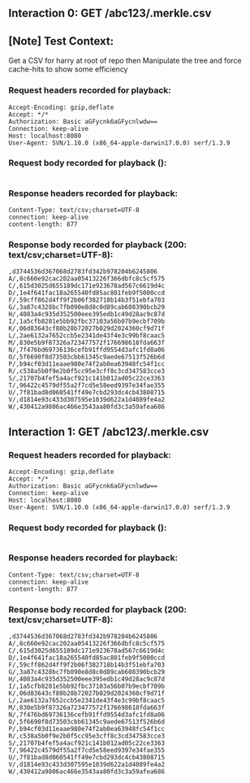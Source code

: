 ## Interaction 0: GET /abc123/.merkle.csv

## [Note] Test Context:

Get a CSV for harry at root of repo then
Manipulate the tree and force cache-hits to show some efficiency

### Request headers recorded for playback:

```
Accept-Encoding: gzip,deflate
Accept: */*
Authorization: Basic aGFycnk6aGFycnlwdw==
Connection: keep-alive
Host: localhost:8080
User-Agent: SVN/1.10.0 (x86_64-apple-darwin17.0.0) serf/1.3.9
```

### Request body recorded for playback ():

```

```

### Response headers recorded for playback:

```
Content-Type: text/csv;charset=UTF-8
connection: keep-alive
content-length: 877
```

### Response body recorded for playback (200: text/csv;charset=UTF-8):

```
,d3744536d367068d2783fd342b978204b6245806
A/,8c660e92cac202aa05413226f366dbfc8c5cf575
C/,615d3025d655189dc171e923678ad567c6619d4c
D/,1e4f641fac18a265540fd85ac801feb9f5000ccd
F/,59cff862d4ff9f2b06f382718b14b3f51ebfa703
G/,3a87c4328bc7fb090e8d8c0d89cab608390bcb29
H/,4083a4c935d352500eee395edb1c49d28ac9c87d
I/,1a5cfb8281e5bb92fbc37103a56b07b9ecbf709b
K/,06d83643cf80b28b72027b029d2024360cf9d71f
L/,2ae6132a7652ccb5e2341de43f4e3c99bf8caac5
M/,830e5b9f87326a723477572f176698618fda663f
N/,7f476bd69736136cefb91ffd9554d3afc1fd8a06
O/,5f6690f8d73503cbb61345c9aede67513f526b6d
P/,b94cf03d11eaae980e74f2ab0ea63948fc54f1cc
R/,c538a5b0f9e2b0f5cc95e3cff8c3cd347583cce3
S/,21707b4fef5a4acf921c141b012ad05c22ce3363
T/,96422c4579df55a2f7cd5e58eed9397e34fae355
U/,7f81bad8d060541ff49e7cbd293dc4cb43808715
V/,d1814e93c433d307595e1039d622a1d4089fe4a2
W/,430412a9806ac466e3543aa80fd3c3a59afea686
```

## Interaction 1: GET /abc123/.merkle.csv

### Request headers recorded for playback:

```
Accept-Encoding: gzip,deflate
Accept: */*
Authorization: Basic aGFycnk6aGFycnlwdw==
Connection: keep-alive
Host: localhost:8080
User-Agent: SVN/1.10.0 (x86_64-apple-darwin17.0.0) serf/1.3.9
```

### Request body recorded for playback ():

```

```

### Response headers recorded for playback:

```
Content-Type: text/csv;charset=UTF-8
connection: keep-alive
content-length: 877
```

### Response body recorded for playback (200: text/csv;charset=UTF-8):

```
,d3744536d367068d2783fd342b978204b6245806
A/,8c660e92cac202aa05413226f366dbfc8c5cf575
C/,615d3025d655189dc171e923678ad567c6619d4c
D/,1e4f641fac18a265540fd85ac801feb9f5000ccd
F/,59cff862d4ff9f2b06f382718b14b3f51ebfa703
G/,3a87c4328bc7fb090e8d8c0d89cab608390bcb29
H/,4083a4c935d352500eee395edb1c49d28ac9c87d
I/,1a5cfb8281e5bb92fbc37103a56b07b9ecbf709b
K/,06d83643cf80b28b72027b029d2024360cf9d71f
L/,2ae6132a7652ccb5e2341de43f4e3c99bf8caac5
M/,830e5b9f87326a723477572f176698618fda663f
N/,7f476bd69736136cefb91ffd9554d3afc1fd8a06
O/,5f6690f8d73503cbb61345c9aede67513f526b6d
P/,b94cf03d11eaae980e74f2ab0ea63948fc54f1cc
R/,c538a5b0f9e2b0f5cc95e3cff8c3cd347583cce3
S/,21707b4fef5a4acf921c141b012ad05c22ce3363
T/,96422c4579df55a2f7cd5e58eed9397e34fae355
U/,7f81bad8d060541ff49e7cbd293dc4cb43808715
V/,d1814e93c433d307595e1039d622a1d4089fe4a2
W/,430412a9806ac466e3543aa80fd3c3a59afea686
```


